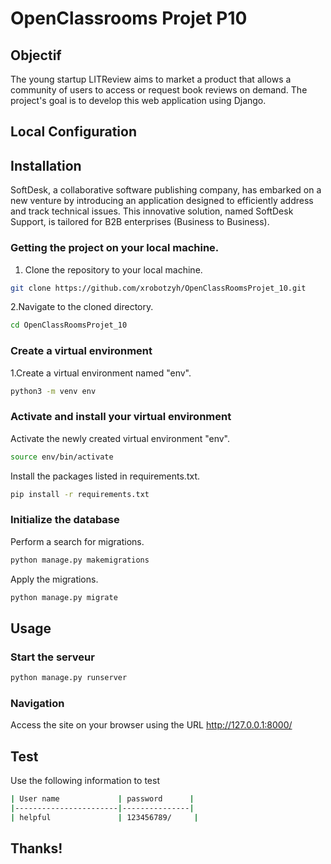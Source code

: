 # OpenClassrooms Projet P10

## Objectif
The young startup LITReview aims to market a product that allows a community of users to access or request book reviews on demand. The project's goal is to develop this web application using Django.

## Local Configuration
## Installation
SoftDesk, a collaborative software publishing company, has embarked on a new venture by introducing an application designed to efficiently address and track technical issues. This innovative solution, named SoftDesk Support, is tailored for B2B enterprises (Business to Business).
### Getting the project on your local machine.
1. Clone the repository to your local machine.
```bash
git clone https://github.com/xrobotzyh/OpenClassRoomsProjet_10.git
```
2.Navigate to the cloned directory.
```bash
cd OpenClassRoomsProjet_10
```

### Create a virtual environment
1.Create a virtual environment named "env".
```bash
python3 -m venv env
```

### Activate and install your virtual environment
Activate the newly created virtual environment "env".
```bash
source env/bin/activate
```
Install the packages listed in requirements.txt.
```bash
pip install -r requirements.txt
```

### Initialize the database
Perform a search for migrations.
```bash
python manage.py makemigrations
```
Apply the migrations.
```bash
python manage.py migrate
```

## Usage
### Start the serveur
```bash
python manage.py runserver
```
### Navigation
Access the site on your browser using the URL http://127.0.0.1:8000/

## Test
Use the following information to test
```bash
| User name             | password      |
|-----------------------|---------------|
| helpful               | 123456789/     | 

```

## Thanks!